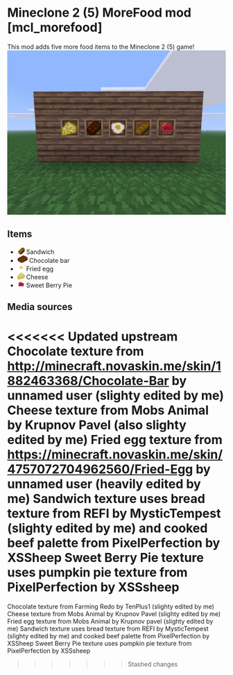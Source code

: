 # Mineclone 2 (5) MoreFood mod [mcl_morefood]
This mod adds five more food items to the Mineclone 2 (5) game!
![Screenshot](/screenshot.png)

## Items
* ![texture](textures/mcl_morefood_sandwich.png) Sandwich
* ![texture](textures/mcl_morefood_chocolate_bar.png) Chocolate bar
* ![texture](textures/mcl_morefood_fried_egg.png) Fried egg
* ![texture](textures/mcl_morefood_cheese.png) Cheese
* ![texture](textures/mcl_morefood_sweet_berry_pie.png) Sweet Berry Pie

## Media sources
<<<<<<< Updated upstream
Chocolate texture from http://minecraft.novaskin.me/skin/1882463368/Chocolate-Bar by unnamed user (slighty edited by me)
Cheese texture from Mobs Animal by Krupnov Pavel (also slighty edited by me)
Fried egg texture from https://minecraft.novaskin.me/skin/4757072704962560/Fried-Egg by unnamed user (heavily edited by me)
Sandwich texture uses bread texture from REFI by MysticTempest (slighty edited by me) and cooked beef palette from PixelPerfection by XSSheep
Sweet Berry Pie texture uses pumpkin pie texture from PixelPerfection by XSSsheep
=======
Chocolate texture from Farming Redo by TenPlus1 (slighty edited by me)
Cheese texture from Mobs Animal by Krupnov Pavel (slighty edited by me)
Fried egg texture from Mobs Animal by Krupnov pavel (slighty edited by me)
Sandwich texture uses bread texture from REFI by MysticTempest (slighty edited by me) and cooked beef palette from PixelPerfection by XSSheep
Sweet Berry Pie texture uses pumpkin pie texture from PixelPerfection by XSSsheep
>>>>>>> Stashed changes
